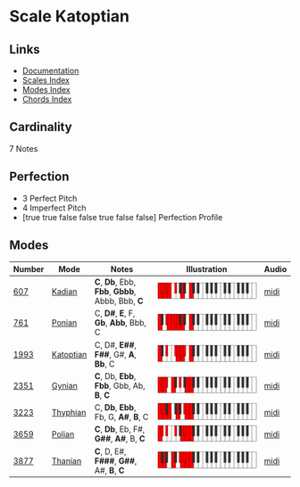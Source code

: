 # Scale Katoptian

## Links

- [Documentation](README.md)
- [Scales Index](Scales.md)
- [Modes Index](Modes.md)
- [Chords Index](Chords.md)

## Cardinality

7 Notes

## Perfection

- 3 Perfect Pitch
- 4 Imperfect Pitch
- [true true false false true false false] Perfection Profile

## Modes

| Number | Mode | Notes | Illustration | Audio |
|--------|------|-------|--------------|-------|
| [607](https://ianring.com/musictheory/scales/607) | [Kadian](ModeKadian.md) | **C**, **Db**, Ebb, **Fbb**, **Gbbb**, Abbb, Bbb, **C** | ![CNaturalKadian](ModeCNaturalKadian.png) | [midi](https://github.com/edipermadi/music/blob/main/docs/ModeCNaturalKadian.mid?raw=true) | 
| [761](https://ianring.com/musictheory/scales/761) | [Ponian](ModePonian.md) | C, **D#**, **E**, F, **Gb**, **Abb**, Bbb, C | ![CNaturalPonian](ModeCNaturalPonian.png) | [midi](https://github.com/edipermadi/music/blob/main/docs/ModeCNaturalPonian.mid?raw=true) | 
| [1993](https://ianring.com/musictheory/scales/1993) | [Katoptian](ModeKatoptian.md) | C, D#, **E##**, **F##**, G#, **A**, **Bb**, C | ![CNaturalKatoptian](ModeCNaturalKatoptian.png) | [midi](https://github.com/edipermadi/music/blob/main/docs/ModeCNaturalKatoptian.mid?raw=true) | 
| [2351](https://ianring.com/musictheory/scales/2351) | [Gynian](ModeGynian.md) | **C**, Db, **Ebb**, **Fbb**, Gbb, Ab, **B**, **C** | ![CNaturalGynian](ModeCNaturalGynian.png) | [midi](https://github.com/edipermadi/music/blob/main/docs/ModeCNaturalGynian.mid?raw=true) | 
| [3223](https://ianring.com/musictheory/scales/3223) | [Thyphian](ModeThyphian.md) | C, **Db**, **Ebb**, Fb, G, **A#**, **B**, C | ![CNaturalThyphian](ModeCNaturalThyphian.png) | [midi](https://github.com/edipermadi/music/blob/main/docs/ModeCNaturalThyphian.mid?raw=true) | 
| [3659](https://ianring.com/musictheory/scales/3659) | [Polian](ModePolian.md) | **C**, **Db**, Eb, F#, **G##**, **A#**, B, **C** | ![CNaturalPolian](ModeCNaturalPolian.png) | [midi](https://github.com/edipermadi/music/blob/main/docs/ModeCNaturalPolian.mid?raw=true) | 
| [3877](https://ianring.com/musictheory/scales/3877) | [Thanian](ModeThanian.md) | **C**, D, E#, **F###**, **G##**, A#, **B**, **C** | ![CNaturalThanian](ModeCNaturalThanian.png) | [midi](https://github.com/edipermadi/music/blob/main/docs/ModeCNaturalThanian.mid?raw=true) | 
